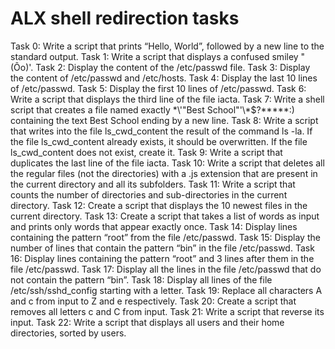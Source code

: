 # ALX shell redirection tasks
Task 0: Write a script that prints “Hello, World”, followed by a new line to the standard output.
Task 1: Write a script that displays a confused smiley "(Ôo)'.
Task 2: Display the content of the /etc/passwd file.
Task 3: Display the content of /etc/passwd and /etc/hosts.
Task 4: Display the last 10 lines of /etc/passwd.
Task 5: Display the first 10 lines of /etc/passwd.
Task 6: Write a script that displays the third line of the file iacta.
Task 7: Write a shell script that creates a file named exactly \*\\'"Best School"\'\\*$\?\*\*\*\*\*:) containing the text Best School ending by a new line.
Task 8: Write a script that writes into the file ls_cwd_content the result of the command ls -la. If the file ls_cwd_content already exists, it should be overwritten. If the file ls_cwd_content does not exist, create it.
Task 9: Write a script that duplicates the last line of the file iacta.
Task 10: Write a script that deletes all the regular files (not the directories) with a .js extension that are present in the current directory and all its subfolders.
Task 11: Write a script that counts the number of directories and sub-directories in the current directory.
Task 12: Create a script that displays the 10 newest files in the current directory.
Task 13: Create a script that takes a list of words as input and prints only words that appear exactly once.
Task 14: Display lines containing the pattern “root” from the file /etc/passwd.
Task 15: Display the number of lines that contain the pattern “bin” in the file /etc/passwd.
Task 16: Display lines containing the pattern “root” and 3 lines after them in the file /etc/passwd.
Task 17: Display all the lines in the file /etc/passwd that do not contain the pattern “bin”.
Task 18: Display all lines of the file /etc/ssh/sshd_config starting with a letter.
Task 19: Replace all characters A and c from input to Z and e respectively.
Task 20: Create a script that removes all letters c and C from input.
Task 21: Write a script that reverse its input.
Task 22: Write a script that displays all users and their home directories, sorted by users.

